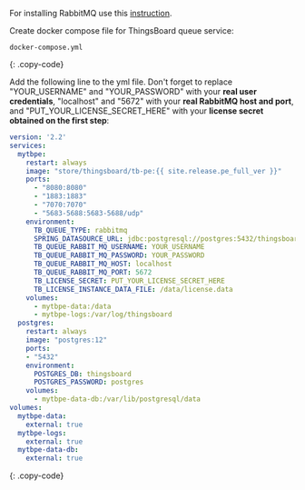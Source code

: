 
For installing RabbitMQ use this [instruction](https://www.rabbitmq.com/install-windows.html).

Create docker compose file for ThingsBoard queue service:

```text
docker-compose.yml
```
{: .copy-code}

Add the following line to the yml file. Don't forget to replace "YOUR_USERNAME" and "YOUR_PASSWORD" with your **real user credentials**, "localhost" and "5672" with your **real RabbitMQ host and port**, and "PUT_YOUR_LICENSE_SECRET_HERE" with your **license secret obtained on the first step**:

```yml
version: '2.2'
services:
  mytbpe:
    restart: always
    image: "store/thingsboard/tb-pe:{{ site.release.pe_full_ver }}"
    ports:
      - "8080:8080"
      - "1883:1883"
      - "7070:7070"
      - "5683-5688:5683-5688/udp"
    environment:
      TB_QUEUE_TYPE: rabbitmq
      SPRING_DATASOURCE_URL: jdbc:postgresql://postgres:5432/thingsboard
      TB_QUEUE_RABBIT_MQ_USERNAME: YOUR_USERNAME
      TB_QUEUE_RABBIT_MQ_PASSWORD: YOUR_PASSWORD
      TB_QUEUE_RABBIT_MQ_HOST: localhost
      TB_QUEUE_RABBIT_MQ_PORT: 5672
      TB_LICENSE_SECRET: PUT_YOUR_LICENSE_SECRET_HERE
      TB_LICENSE_INSTANCE_DATA_FILE: /data/license.data
    volumes:
      - mytbpe-data:/data
      - mytbpe-logs:/var/log/thingsboard
  postgres:
    restart: always
    image: "postgres:12"
    ports:
    - "5432"
    environment:
      POSTGRES_DB: thingsboard
      POSTGRES_PASSWORD: postgres
    volumes:
      - mytbpe-data-db:/var/lib/postgresql/data
volumes:
  mytbpe-data:
    external: true
  mytbpe-logs:
    external: true
  mytbpe-data-db:
    external: true
```
{: .copy-code}
